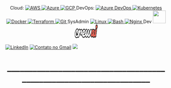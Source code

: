 <!--
Guilherme Gonçalves

Tips: https://github.com/iuricode/readme-template/tree/main
-->

<p align="center">
  Cloud:
  <a href="https://aws.amazon.com" target="_blank" rel="noopener noreferrer">
    <img src="https://cdn.jsdelivr.net/gh/devicons/devicon@latest/icons/amazonwebservices/amazonwebservices-plain-wordmark.svg" alt="AWS" width="50" height="50"/>
  </a>
  <a href="https://azure.status.microsoft/pt-br/status" target="_blank" rel="noopener noreferrer">
    <img src="https://cdn.jsdelivr.net/gh/devicons/devicon@latest/icons/azure/azure-original-wordmark.svg" alt="Azure" width="60" height="60"/>
  </a>
  <a href="https://status.cloud.google.com/" target="_blank" rel="noopener noreferrer">
    <img src="https://cdn.jsdelivr.net/gh/devicons/devicon@latest/icons/googlecloud/googlecloud-original-wordmark.svg" alt="GCP" width="65" height="65"/>            
  </a>
  DevOps:
  <a href="https://azure.microsoft.com/pt-br/products/devops" target="_blank" rel="noopener noreferrer">
    <img src="https://cdn.jsdelivr.net/gh/devicons/devicon@latest/icons/azuredevops/azuredevops-original.svg" alt="Azure DevOps" width="40" height="40"/>
  </a>
  <a href="https://kubernetes.io" target="_blank" rel="noopener noreferrer">
    <img src="https://cdn.jsdelivr.net/gh/devicons/devicon@latest/icons/kubernetes/kubernetes-original.svg" alt="Kubernetes" width="40" height="40"/>
  </a>
      <a href=https://www.docker.com/" target="_blank" rel="noopener noreferrer">
    <img src="https://camo.githubusercontent.com/10168be8c47c2c5b1d841f894ddc7b32de4560931957037a5abfd96268a96b2d/68747470733a2f2f63646e2e6a7364656c6976722e6e65742f67682f64657669636f6e732f64657669636f6e406c61746573742f69636f6e732f646f636b65722f646f636b65722d706c61696e2e737667" alt="Docker" width="40" height="40"/>
  </a>
    <a href="https://registry.terraform.io/" target="_blank" rel="noopener noreferrer">
    <img src="https://cdn.jsdelivr.net/gh/devicons/devicon@latest/icons/terraform/terraform-original.svg" alt="Terraform" width="40" height="40"/>
  </a>
  <a href="https://git-scm.com" target="_blank" rel="noopener noreferrer">
    <img src="https://cdn.jsdelivr.net/gh/devicons/devicon@latest/icons/git/git-original.svg" alt="Git" width="40" height="40"/>
  </a>
  SysAdmin
  <a href="https://www.linux.org/" target="_blank" rel="noopener noreferrer">
    <img src="https://camo.githubusercontent.com/83daa434b30e0c875824f10cdcecccd119c2518c2d5d518d6edd218af05b72e0/68747470733a2f2f63646e2e6a7364656c6976722e6e65742f67682f64657669636f6e732f64657669636f6e406c61746573742f69636f6e732f6c696e75782f6c696e75782d6f726967696e616c2e737667" alt="Linux" width="40" height="40"/>
  </a>
  <a href="https://www.gnu.org/software/bash/" target="_blank" rel="noopener noreferrer">
    <img src="https://cdn.jsdelivr.net/gh/devicons/devicon@latest/icons/bash/bash-original.svg" alt="Bash" width="40" height="40"/>
  </a>
    <a href="https://nginx.org/" target="_blank" rel="noopener noreferrer">
    <img src="https://cdn.jsdelivr.net/gh/devicons/devicon@latest/icons/nginx/nginx-original.svg" alt="Nginx" width="40" height="40"/>
  </a>
Dev
  <a href="https://www.python.org" target="_blank" rel="noopener noreferrer">
    <img src="https://camo.githubusercontent.com/7654611cc0c150086ff9327653d5d31ba93e71411ca0d4b98b1e1918631d2b05/68747470733a2f2f63646e2e6a7364656c6976722e6e65742f67682f64657669636f6e732f64657669636f6e406c61746573742f69636f6e732f707974686f6e2f707974686f6e2d6f726967696e616c2e737667"Python" width="40" height="40"/>
   </a>

  <a href="https://www.crewai.com/" target="_blank" rel="noopener noreferrer">
    <img src="https://github.com/crewAIInc/crewAI/blob/main/docs/crewai_logo.png" width="73" height="45"/>
   </a>

  
</p>

<!--
> [!NOTE]
> Atualmente trabalho com as ferramentas voltadas a Cloud e DevOps.


Painel



[![Anurag's GitHub stats](https://github-readme-stats.vercel.app/api?username=ggoncalves9&show_icons=true&theme=vision-friendly-dark)](https://github.com/ggoncalves9)
[![Top Langs](https://github-readme-stats.vercel.app/api/top-langs/?username=ggoncalves9&layout=compact&theme=vision-friendly-dark&show_icons=true)](https://github.com/ggoncalves9)
---

-->
<!--
Contato
-->

<!--[![YouTube](https://img.shields.io/badge/YouTube-FF0000?style=for-the-badge&logo=youtube&logoColor=white)](https://www.youtube.com/c/seudominio)-->

[![LinkedIn](https://img.shields.io/badge/LinkedIn-0077B5?style=for-the-badge&logo=linkedin&logoColor=white)](https://www.linkedin.com/in/ggoncalves9)
[![Contato no Gmail](https://img.shields.io/badge/Email-Contato-D14836?style=for-the-badge&logo=gmail&logoColor=white)](mailto:ggoncalves.it@gmail.com)
<a href="https://medium.com/@ggoncalves9" align="center">
<img src="https://img.shields.io/badge/Medium-12100E?style=for-the-badge&logo=medium&logoColor=white" />
</a>

### <h1 align="center"> ___________________________________________________________________ </h1>

